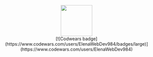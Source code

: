 <div id="header" align="center">
  <img src="https://i.giphy.com/media/v1.Y2lkPTc5MGI3NjExeWxsdXJydzNrMDE4c3cwOXcyMXAybXB4N2F5NThpcHR6N2xjNDNwMiZlcD12MV9pbnRlcm5hbF9naWZfYnlfaWQmY3Q9Zw/RbDKaczqWovIugyJmW/giphy.gif" width="100"/>
</div>

<div class="achievements" align="center">
    [![Codwears badge](https://www.codewars.com/users/ElenaWebDev984/badges/large)](https://www.codewars.com/users/ElenaWebDev984)
</div>
